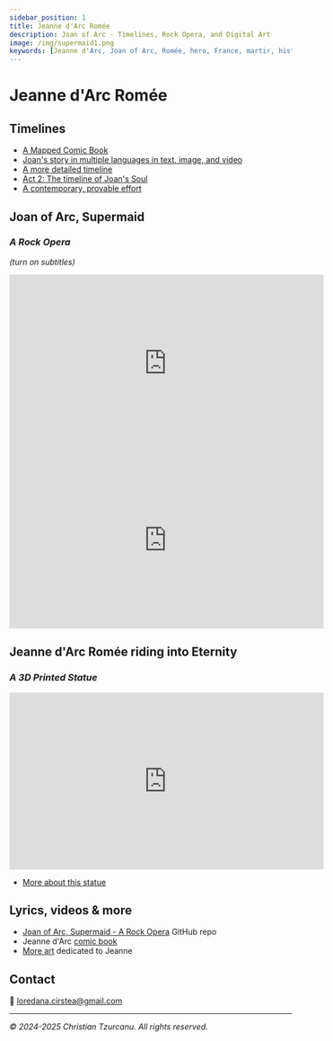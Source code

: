 ```yaml
---
sidebar_position: 1
title: Jeanne d'Arc Romée
description: Joan of Arc - Timelines, Rock Opera, and Digital Art
image: /img/supermaid1.png
keywords: [Jeanne d'Arc, Joan of Arc, Romée, hero, France, martir, history, rock opera, digital art]
---
```


# Jeanne d'Arc Romée

## Timelines

- <a href="/timeline/timeline_map.html" rel="external">A Mapped Comic Book</a>
- [Joan's story in multiple languages in text, image, and video](./md/)
- <a href="/timeline/timeline.html" rel="external">A more detailed timeline</a>
- <a href="https://time.graphics/line/924985" rel="external">Act 2: The timeline of Joan's Soul</a>
- <a href="/timeline/timeline_now.html" rel="external">A contemporary, provable effort</a>

## Joan of Arc, Supermaid
### *A Rock Opera*

*(turn on subtitles)*

<iframe width="560" height="315" src="https://www.youtube.com/embed/180abRJwjdM?si=BK8rc8_jro9bZmkz" title="YouTube video player" frameborder="0" allow="accelerometer; autoplay; clipboard-write; encrypted-media; gyroscope; picture-in-picture; web-share" referrerpolicy="strict-origin-when-cross-origin" allowfullscreen></iframe>

<iframe width="560" height="315" src="https://www.youtube.com/embed/ujWAriq0FT4?si=44aoNI9LT9jC9H76" title="YouTube video player" frameborder="0" allow="accelerometer; autoplay; clipboard-write; encrypted-media; gyroscope; picture-in-picture; web-share" referrerpolicy="strict-origin-when-cross-origin" allowfullscreen></iframe>

## Jeanne d'Arc Romée riding into Eternity
### *A 3D Printed Statue*

<iframe width="560" height="315" src="https://www.youtube.com/embed/E2ouxqiK9Xk?si=Yo4vZXgZ3P3Ufj_U" title="YouTube video player" frameborder="0" allow="accelerometer; autoplay; clipboard-write; encrypted-media; gyroscope; picture-in-picture; web-share" referrerpolicy="strict-origin-when-cross-origin" allowfullscreen></iframe>

- <a href="/statue1.html" rel="external">More about this statue</a>

## Lyrics, videos & more

- [Joan of Arc, Supermaid - A Rock Opera](https://ctzurcanu.github.io/musical-JAS/) GitHub repo
- Jeanne d'Arc [comic book](/book_en/JeanneBookEn.pdf)
- <a href="/more.html" rel="external">More art</a> dedicated to Jeanne

## Contact

📧 [loredana.cirstea@gmail.com](mailto:loredana.cirstea@gmail.com)

---

*© 2024-2025 Christian Tzurcanu. All rights reserved.*
